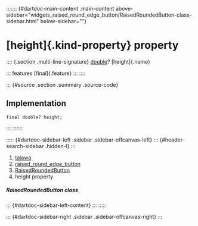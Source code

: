 ::::::: {#dartdoc-main-content .main-content above-sidebar="widgets_raised_round_edge_button/RaisedRoundedButton-class-sidebar.html" below-sidebar=""}
<div>

# [height]{.kind-property} property

</div>

:::: {.section .multi-line-signature}
[double](https://api.flutter.dev/flutter/dart-core/double-class.html)?
[height]{.name}

::: features
[final]{.feature}
:::
::::

::: {#source .section .summary .source-code}
## Implementation

``` language-dart
final double? height;
```
:::
:::::::

::::: {#dartdoc-sidebar-left .sidebar .sidebar-offcanvas-left}
::: {#header-search-sidebar .hidden-l}
:::

1.  [talawa](../../index.html)
2.  [raised_round_edge_button](../../widgets_raised_round_edge_button/)
3.  [RaisedRoundedButton](../../widgets_raised_round_edge_button/RaisedRoundedButton-class.html)
4.  height property

##### RaisedRoundedButton class

::: {#dartdoc-sidebar-left-content}
:::
:::::

::: {#dartdoc-sidebar-right .sidebar .sidebar-offcanvas-right}
:::
